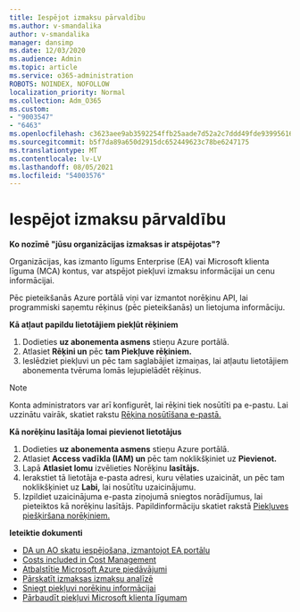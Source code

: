 ```yaml
---
title: Iespējot izmaksu pārvaldību
ms.author: v-smandalika
author: v-smandalika
manager: dansimp
ms.date: 12/03/2020
ms.audience: Admin
ms.topic: article
ms.service: o365-administration
ROBOTS: NOINDEX, NOFOLLOW
localization_priority: Normal
ms.collection: Adm_O365
ms.custom:
- "9003547"
- "6463"
ms.openlocfilehash: c3623aee9ab3592254ffb25aade7d52a2c7ddd49fde939956162cd4008d5ba19
ms.sourcegitcommit: b5f7da89a650d2915dc652449623c78be6247175
ms.translationtype: MT
ms.contentlocale: lv-LV
ms.lasthandoff: 08/05/2021
ms.locfileid: "54003576"
---
```

# <a name="enable-cost-management"></a>Iespējot izmaksu pārvaldību

**Ko nozīmē "jūsu organizācijas izmaksas ir atspējotas"?**

Organizācijas, kas izmanto līgums Enterprise (EA) vai Microsoft klienta līguma (MCA) kontus, var atspējot piekļuvi izmaksu informācijai un cenu informācijai.

Pēc pieteikšanās Azure portālā viņi var izmantot norēķinu API, lai programmiski saņemtu rēķinus (pēc pieteikšanās) un lietojuma informāciju.

**Kā atļaut papildu lietotājiem piekļūt rēķiniem**

1. Dodieties **uz abonementa asmens** stieņu Azure portālā.
2. Atlasiet **Rēķini un** pēc **tam Piekļuve rēķiniem.**
3. Ieslēdziet piekļuvi un pēc tam saglabājiet izmaiņas, lai atļautu lietotājiem abonementa tvēruma lomās lejupielādēt rēķinus.

> [!NOTE]
> Konta administrators var arī konfigurēt, lai rēķini tiek nosūtīti pa e-pastu. Lai uzzinātu vairāk, skatiet rakstu [Rēķina nosūtīšana e-pastā.](https://docs.microsoft.com/azure/cost-management-billing/manage/download-azure-invoice-daily-usage-date?)

**Kā norēķinu lasītāja lomai pievienot lietotājus**

1. Dodieties **uz abonementa asmens** stieņu Azure portālā.
2. Atlasiet **Access vadīkla (IAM) un** pēc tam noklikšķiniet uz **Pievienot.**
3. Lapā **Atlasiet lomu** izvēlieties Norēķinu **lasītājs.**
4. Ierakstiet tā lietotāja e-pasta adresi, kuru vēlaties uzaicināt, un pēc tam noklikšķiniet uz **Labi,** lai nosūtītu uzaicinājumu.
5. Izpildiet uzaicinājuma e-pasta ziņojumā sniegtos norādījumus, lai pieteiktos kā norēķinu lasītājs. Papildinformāciju skatiet rakstā [Piekļuves piešķiršana norēķiniem.](https://docs.microsoft.com/azure/cost-management-billing/manage/manage-billing-access?WT.mc_id=Portal-Microsoft_Azure_Support#opt-in)

**Ieteiktie dokumenti**

- [DA un AO skatu iespējošana, izmantojot EA portālu](https://docs.microsoft.com/azure/cost-management-billing/costs/assign-access-acm-data?WT.mc_id=Portal-Microsoft_Azure_Support#enable-access-to-costs-in-the-ea-portal)
- [Costs included in Cost Management](https://docs.microsoft.com/azure/cost-management-billing/costs/understand-cost-mgt-data?WT.mc_id=Portal-Microsoft_Azure_Support#costs-included-in-cost-management)
- [Atbalstītie Microsoft Azure piedāvājumi](https://docs.microsoft.com/azure/cost-management-billing/costs/understand-cost-mgt-data?WT.mc_id=Portal-Microsoft_Azure_Support#supported-microsoft-azure-offers)
- [Pārskatīt izmaksas izmaksu analīzē](https://docs.microsoft.com/azure/cost-management-billing/costs/quick-acm-cost-analysis?WT.mc_id=Portal-Microsoft_Azure_Support&tabs=azure-portal#review-costs-in-cost-analysis)
- [Sniegt piekļuvi norēķinu informācijai](https://docs.microsoft.com/azure/cost-management-billing/manage/manage-billing-access?WT.mc_id=Portal-Microsoft_Azure_Support)
- [Pārbaudīt piekļuvi Microsoft klienta līgumam](https://docs.microsoft.com/azure/cost-management-billing/manage/download-azure-invoice-daily-usage-date?WT.mc_id=Portal-Microsoft_Azure_Support#check-access-to-a-microsoft-customer-agreement)







